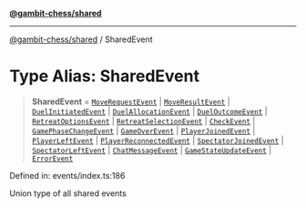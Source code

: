[**@gambit-chess/shared**](../README.md)

***

[@gambit-chess/shared](../globals.md) / SharedEvent

# Type Alias: SharedEvent

> **SharedEvent** = [`MoveRequestEvent`](../interfaces/MoveRequestEvent.md) \| [`MoveResultEvent`](../interfaces/MoveResultEvent.md) \| [`DuelInitiatedEvent`](../interfaces/DuelInitiatedEvent.md) \| [`DuelAllocationEvent`](../interfaces/DuelAllocationEvent.md) \| [`DuelOutcomeEvent`](../interfaces/DuelOutcomeEvent.md) \| [`RetreatOptionsEvent`](../interfaces/RetreatOptionsEvent.md) \| [`RetreatSelectionEvent`](../interfaces/RetreatSelectionEvent.md) \| [`CheckEvent`](../interfaces/CheckEvent.md) \| [`GamePhaseChangeEvent`](../interfaces/GamePhaseChangeEvent.md) \| [`GameOverEvent`](../interfaces/GameOverEvent.md) \| [`PlayerJoinedEvent`](../interfaces/PlayerJoinedEvent.md) \| [`PlayerLeftEvent`](../interfaces/PlayerLeftEvent.md) \| [`PlayerReconnectedEvent`](../interfaces/PlayerReconnectedEvent.md) \| [`SpectatorJoinedEvent`](../interfaces/SpectatorJoinedEvent.md) \| [`SpectatorLeftEvent`](../interfaces/SpectatorLeftEvent.md) \| [`ChatMessageEvent`](../interfaces/ChatMessageEvent.md) \| [`GameStateUpdateEvent`](../interfaces/GameStateUpdateEvent.md) \| [`ErrorEvent`](../interfaces/ErrorEvent.md)

Defined in: events/index.ts:186

Union type of all shared events
